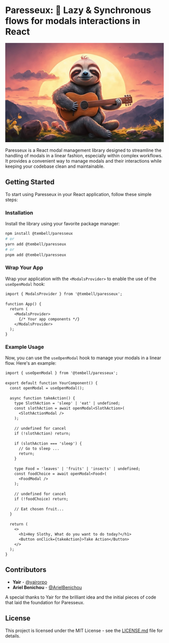 # Paresseux: 🐨 Lazy & Synchronous flows for modals interactions in React
![Paresseux Logo](./docs/assets/artwork.jpg)

Paresseux is a React modal management library designed to streamline the handling of modals in a linear fashion, especially within complex workflows. It provides a convenient way to manage modals and their interactions while keeping your codebase clean and maintainable.

## Getting Started

To start using Paresseux in your React application, follow these simple steps:

### Installation

Install the library using your favorite package manager:

```bash
npm install @tembell/paresseux
# or
yarn add @tembell/paresseux
# or
pnpm add @tembell/paresseux
```

### Wrap Your App

Wrap your application with the `<ModalsProvider>` to enable the use of the `useOpenModal` hook:

```tsx
import { ModalsProvider } from '@tembell/paresseux';

function App() {
  return (
    <ModalsProvider>
      {/* Your app components */}
    </ModalsProvider>
  );
}
```

### Example Usage

Now, you can use the `useOpenModal` hook to manage your modals in a linear flow. Here's an example:

```tsx
import { useOpenModal } from '@tembell/paresseux';

export default function YourComponent() {
  const openModal = useOpenModal();

  async function takeAction() {
    type SlothAction = 'sleep' | 'eat' | undefined;
    const slothAction = await openModal<SlothAction>(
      <SlothActionModal />
    );

    // undefined for cancel
    if (!slothAction) return;

    if (slothAction === 'sleep') {
      // Go to sleep ...
      return;
    }

    type Food = 'leaves' | 'fruits' | 'insects' | undefined;
    const foodChoice = await openModal<Food>(
      <FoodModal />
    );

    // undefined for cancel
    if (!foodChoice) return;

    // Eat chosen fruit...
  }

  return (
    <>
      <h1>Hey Slothy, What do you want to do today?</h1>
      <Button onClick={takeAction}>Take Action</Button>
    </>
  );
}
```
## Contributors

- **Yair** - [@yairorpo](https://github.com/yairorpo)
- **Ariel Benichou** - [@ArielBenichou](https://github.com/ArielBenichou)

A special thanks to Yair for the brilliant idea and the initial pieces of code that laid the foundation for Paresseux.

## License

This project is licensed under the MIT License - see the [LICENSE.md](LICENSE.md) file for details.
